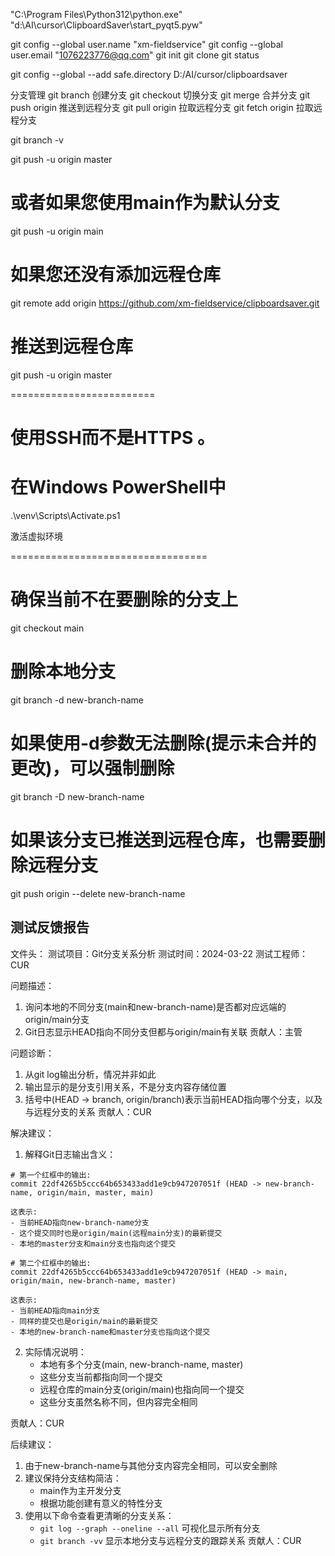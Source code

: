 "C:\Program Files\Python312\python.exe" "d:\AI\cursor\ClipboardSaver\start_pyqt5.pyw"

git config --global user.name "xm-fieldservice"
git config --global user.email "1076223776@qq.com"
git init
git clone <repository-url>
git status

git config --global --add safe.directory D:/AI/cursor/clipboardsaver


分支管理
git branch <branch-name>    创建分支
git checkout <branch-name>   切换分支
git merge <branch-name>      合并分支
git push origin <branch-name> 推送到远程分支
git pull origin <branch-name> 拉取远程分支
git fetch origin <branch-name> 拉取远程分支

git branch -v

git push -u origin master

# 或者如果您使用main作为默认分支

git push -u origin main

# 如果您还没有添加远程仓库

git remote add origin https://github.com/xm-fieldservice/clipboardsaver.git

# 推送到远程仓库

git push -u origin master

=========================

使用SSH而不是HTTPS
。
=======================

# 在Windows PowerShell中

.\venv\Scripts\Activate.ps1

激活虚拟环境

==================================

# 确保当前不在要删除的分支上

git checkout main

# 删除本地分支

git branch -d new-branch-name

# 如果使用-d参数无法删除(提示未合并的更改)，可以强制删除

git branch -D new-branch-name

# 如果该分支已推送到远程仓库，也需要删除远程分支

git push origin --delete new-branch-name

测试反馈报告
-----------------------------------

文件头：
测试项目：Git分支关系分析
测试时间：2024-03-22
测试工程师：CUR

问题描述：

1. 询问本地的不同分支(main和new-branch-name)是否都对应远端的origin/main分支
2. Git日志显示HEAD指向不同分支但都与origin/main有关联
   贡献人：主管

问题诊断：

1. 从git log输出分析，情况并非如此
2. 输出显示的是分支引用关系，不是分支内容存储位置
3. 括号中(HEAD -> branch, origin/branch)表示当前HEAD指向哪个分支，以及与远程分支的关系
   贡献人：CUR

解决建议：

1. 解释Git日志输出含义：

```text
# 第一个红框中的输出:
commit 22df4265b5ccc64b653433add1e9cb947207051f (HEAD -> new-branch-name, origin/main, master, main)

这表示:
- 当前HEAD指向new-branch-name分支
- 这个提交同时也是origin/main(远程main分支)的最新提交
- 本地的master分支和main分支也指向这个提交

# 第二个红框中的输出:
commit 22df4265b5ccc64b653433add1e9cb947207051f (HEAD -> main, origin/main, new-branch-name, master)

这表示:
- 当前HEAD指向main分支
- 同样的提交也是origin/main的最新提交
- 本地的new-branch-name和master分支也指向这个提交
```

2. 实际情况说明：
   - 本地有多个分支(main, new-branch-name, master)
   - 这些分支当前都指向同一个提交
   - 远程仓库的main分支(origin/main)也指向同一个提交
   - 这些分支虽然名称不同，但内容完全相同

贡献人：CUR

后续建议：

1. 由于new-branch-name与其他分支内容完全相同，可以安全删除
2. 建议保持分支结构简洁：
   - main作为主开发分支
   - 根据功能创建有意义的特性分支
3. 使用以下命令查看更清晰的分支关系：
   - `git log --graph --oneline --all` 可视化显示所有分支
   - `git branch -vv` 显示本地分支与远程分支的跟踪关系
     贡献人：CUR

